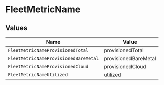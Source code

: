 # FleetMetricName


## Values

| Name                                  | Value                                 |
| ------------------------------------- | ------------------------------------- |
| `FleetMetricNameProvisionedTotal`     | provisionedTotal                      |
| `FleetMetricNameProvisionedBareMetal` | provisionedBareMetal                  |
| `FleetMetricNameProvisionedCloud`     | provisionedCloud                      |
| `FleetMetricNameUtilized`             | utilized                              |